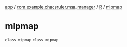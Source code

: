 [app](../../../index.md) / [com.example.chaosruler.msa_manager](../../index.md) / [R](../index.md) / [mipmap](.)

# mipmap

`class mipmap`
`class mipmap`